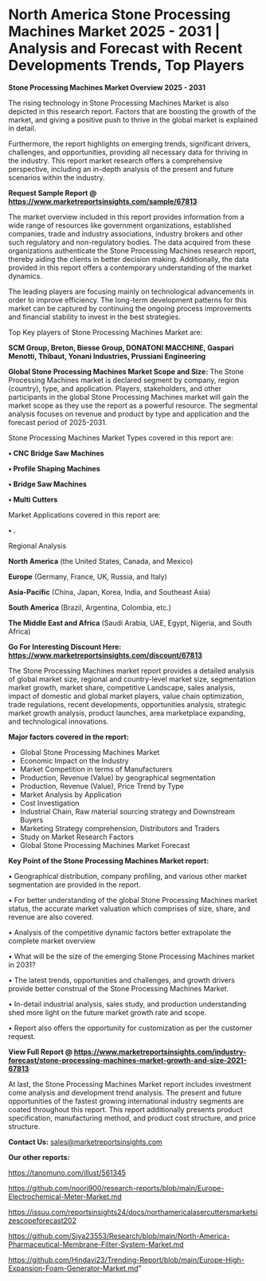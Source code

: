 # North America Stone Processing Machines Market 2025 - 2031 | Analysis and Forecast with Recent Developments Trends, Top Players

<Strong> Stone Processing Machines Market Overview 2025 - 2031</strong>

The rising technology in Stone Processing Machines Market is also depicted in this research report. Factors that are boosting the growth of the market, and giving a positive push to thrive in the global market is explained in detail.

Furthermore, the report highlights on emerging trends, significant drivers, challenges, and opportunities, providing all necessary data for thriving in the industry. This report market research offers a comprehensive perspective, including an in-depth analysis of the present and future scenarios within the industry.

<strong>Request Sample Report @ <a href=https://www.marketreportsinsights.com/sample/67813>https://www.marketreportsinsights.com/sample/67813</a></strong>

The market overview included in this report provides information from a wide range of resources like government organizations, established companies, trade and industry associations, industry brokers and other such regulatory and non-regulatory bodies. The data acquired from these organizations authenticate the Stone Processing Machines research report, thereby aiding the clients in better decision making. Additionally, the data provided in this report offers a contemporary understanding of the market dynamics.

The leading players are focusing mainly on technological advancements in order to improve efficiency. The long-term development patterns for this market can be captured by continuing the ongoing process improvements and financial stability to invest in the best strategies.

Top Key players of Stone Processing Machines Market are:

<strong>SCM Group, Breton, Biesse Group, DONATONI MACCHINE, Gaspari Menotti, Thibaut, Yonani Industries, Prussiani Engineering</strong>

<strong><b>Global Stone Processing Machines Market Scope and Size:</b></strong>
The Stone Processing Machines market is declared segment by company, region (country), type, and application. Players, stakeholders, and other participants in the global Stone Processing Machines market will gain the market scope as they use the report as a powerful resource. The segmental analysis focuses on revenue and product by type and application and the forecast period of 2025-2031.

Stone Processing Machines Market Types covered in this report are:

<strong>• CNC Bridge Saw Machines

• Profile Shaping Machines

• Bridge Saw Machines

• Multi Cutters</strong>

Market Applications covered in this report are:

<strong>• .</strong> 

Regional Analysis

<strong>North America</strong> (the United States, Canada, and Mexico)

<strong>Europe</strong> (Germany, France, UK, Russia, and Italy)

<strong>Asia-Pacific</strong> (China, Japan, Korea, India, and Southeast Asia)

<strong>South America</strong> (Brazil, Argentina, Colombia, etc.)

<strong>The Middle East and Africa</strong> (Saudi Arabia, UAE, Egypt, Nigeria, and South Africa)

<strong>Go For Interesting Discount Here: <a href=https://www.marketreportsinsights.com/discount/67813>https://www.marketreportsinsights.com/discount/67813</a></strong>

The Stone Processing Machines market report provides a detailed analysis of global market size, regional and country-level market size, segmentation market growth, market share, competitive Landscape, sales analysis, impact of domestic and global market players, value chain optimization, trade regulations, recent developments, opportunities analysis, strategic market growth analysis, product launches, area marketplace expanding, and technological innovations.

<strong><b>Major factors covered in the report:</b></strong>
<ul>
  <li>Global Stone Processing Machines Market </li>
  <li>Economic Impact on the Industry</li>
  <li>Market Competition in terms of Manufacturers</li>
  <li>Production, Revenue (Value) by geographical segmentation</li>
  <li>Production, Revenue (Value), Price Trend by Type</li>
  <li>Market Analysis by Application</li>
  <li>Cost Investigation</li>
  <li>Industrial Chain, Raw material sourcing strategy and Downstream Buyers</li>
  <li>Marketing Strategy comprehension, Distributors and Traders</li>
  <li>Study on Market Research Factors</li>
  <li>Global Stone Processing Machines Market Forecast</li>
</ul>

<strong><b>Key Point of the Stone Processing Machines Market report:</b></strong>

• Geographical distribution, company profiling, and various other market segmentation are provided in the report.

• For better understanding of the global Stone Processing Machines market status, the accurate market valuation which comprises of size, share, and revenue are also covered.

• Analysis of the competitive dynamic factors better extrapolate the complete market overview

• What will be the size of the emerging Stone Processing Machines market in 2031?

• The latest trends, opportunities and challenges, and growth drivers provide better construal of the Stone Processing Machines Market.

• In-detail industrial analysis, sales study, and production understanding shed more light on the future market growth rate and scope.

• Report also offers the opportunity for customization as per the customer request.

<strong><b>View Full Report @ <a href=https://www.marketreportsinsights.com/industry-forecast/stone-processing-machines-market-growth-and-size-2021-67813>https://www.marketreportsinsights.com/industry-forecast/stone-processing-machines-market-growth-and-size-2021-67813</a></b></strong>


At last, the Stone Processing Machines Market report includes investment come analysis and development trend analysis. The present and future opportunities of the fastest growing international industry segments are coated throughout this report. This report additionally presents product specification, manufacturing method, and product cost structure, and price structure.

<strong>Contact Us:</strong>
sales@marketreportsinsights.com

<strong>Our other reports:</strong>

<a href=https://tanomuno.com/illust/561345>https://tanomuno.com/illust/561345</a>

<a href=https://github.com/noori900/research-reports/blob/main/Europe-Electrochemical-Meter-Market.md>https://github.com/noori900/research-reports/blob/main/Europe-Electrochemical-Meter-Market.md</a>

<a href=https://issuu.com/reportsinsights24/docs/northamericalasercuttersmarketsizescopeforecast202>https://issuu.com/reportsinsights24/docs/northamericalasercuttersmarketsizescopeforecast202</a>

<a href=https://github.com/Siya23553/Research/blob/main/North-America-Pharmaceutical-Membrane-Filter-System-Market.md>https://github.com/Siya23553/Research/blob/main/North-America-Pharmaceutical-Membrane-Filter-System-Market.md</a>

<a href=https://github.com/Hindavi23/Trending-Report/blob/main/Europe-High-Expansion-Foam-Generator-Market.md>https://github.com/Hindavi23/Trending-Report/blob/main/Europe-High-Expansion-Foam-Generator-Market.md</a>"
